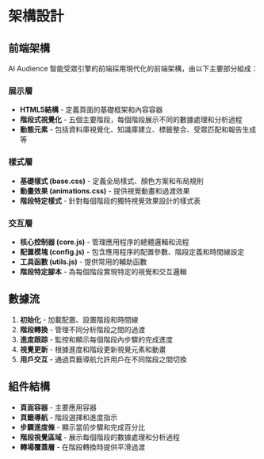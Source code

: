 
# 架構設計

## 前端架構

AI Audience 智能受眾引擎的前端採用現代化的前端架構，由以下主要部分組成：

### 展示層

- **HTML5結構** - 定義頁面的基礎框架和內容容器
- **階段式視覺化** - 五個主要階段，每個階段展示不同的數據處理和分析過程
- **動態元素** - 包括資料庫視覺化、知識庫建立、標籤整合、受眾匹配和報告生成等

### 樣式層

- **基礎樣式 (base.css)** - 定義全局樣式、顏色方案和布局規則
- **動畫效果 (animations.css)** - 提供視覺動畫和過渡效果
- **階段特定樣式** - 針對每個階段的獨特視覺效果設計的樣式表

### 交互層

- **核心控制器 (core.js)** - 管理應用程序的總體邏輯和流程
- **配置模塊 (config.js)** - 包含應用程序的配置參數、階段定義和時間線設定
- **工具函數 (utils.js)** - 提供常用的輔助函數
- **階段特定腳本** - 為每個階段實現特定的視覺和交互邏輯

## 數據流

1. **初始化** - 加載配置、設置階段和時間線
2. **階段轉換** - 管理不同分析階段之間的過渡
3. **進度跟踪** - 監控和顯示每個階段內步驟的完成進度
4. **視覺更新** - 根據進度和階段更新視覺元素和動畫
5. **用戶交互** - 通過頁籤導航允許用戶在不同階段之間切換

## 組件結構

- **頁面容器** - 主要應用容器
- **頁籤導航** - 階段選擇和進度指示
- **步驟進度條** - 顯示當前步驟和完成百分比
- **階段視覺區域** - 展示每個階段的數據處理和分析過程
- **轉場覆蓋層** - 在階段轉換時提供平滑過渡
